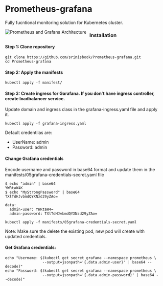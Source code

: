 # Prometheus-grafana

Fully fucntional monitoring solution for Kubernetes cluster.

<img src="https://raw.githubusercontent.com/srinisbook/images/master/Prometheus-grafana.png"
     alt="Prometheus and Grafana Architecture"
     style="float: left; margin-right: 10px;" />

### Installation

#### Step 1: Clone repository
```
git clone https://github.com/srinisbook/Prometheus-grafana.git
cd Prometheus-grafana
```
#### Step 2: Apply the manifests
```
kubectl apply -f manifest/
````
#### Step 3: Create ingress for Garafana. If you don't have ingress controller, create loadbalancer service.

Update domain and ingress class in the grafana-ingress.yaml file and apply it.

```
kubectl apply -f grafana-ingress.yaml
````
Default credentilas are:
 - UserName: admin
 - Password: admin

#### Change Grafana credentials

Encode username and password in base64 format and update them in the manifests/05grafana-credentials-secret.yaml file
```
$ echo "admin" | base64
YWRtaW4K
$ echo "MyStrongPassword" | base64
TXlTdHJvbmdQYXNzd29yZAo=
```
```
data:
  admin-user: YWRtaW4=
  admin-password: TXlTdHJvbmdQYXNzd29yZAo=
```
```
kubectl apply -f manifests/05grafana-credentials-secret.yaml
```
Note: Make sure the delete the existing pod, new pod will create with updated credentials.

#### Get Grafana credentials:
```
echo "Username: $(kubectl get secret grafana --namespace prometheus \
                 --output=jsonpath='{.data.admin-user}' | base64 --decode)"
echo "Password: $(kubectl get secret grafana --namespace prometheus \
                 --output=jsonpath='{.data.admin-password}' | base64 --decode)"
```
